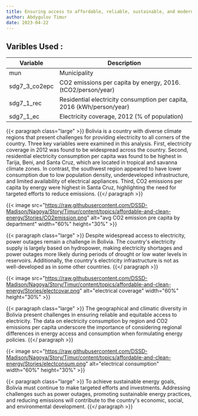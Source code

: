 ```yaml
---
title: Ensuring access to affordable, reliable, sustainable, and modern energy for all
author: Abdygulov Timur
date: 2023-04-22
---
```


## **Varibles Used :**


| Variable | Description |
|----------|-------------|
| mun | Municipality |
| sdg7_3_co2epc | CO2 emissions per capita by energy, 2016. (tCO2/person/year) |
| sdg7_1_rec | Residential electricity consumption per capita, 2016 (kWh/person/year) |
| sdg7_1_ec | Electricity coverage, 2012 (% of population) |


{{< paragraph class="large" >}}
Bolivia is a country with diverse climate regions that present challenges for providing electricity to all corners of the country. Three key variables were examined in this analysis. First, electricity coverage in 2012 was found to be widespread across the country. Second, residential electricity consumption per capita was found to be highest in Tarija, Beni, and Santa Cruz, which are located in tropical and savanna climate zones. In contrast, the southwest region appeared to have lower consumption due to low population density, underdeveloped infrastructure, and limited availability of electrical appliances. Third, CO2 emissions per capita by energy were highest in Santa Cruz, highlighting the need for targeted efforts to reduce emissions.
{{</ paragraph >}}


{{< image src="https://raw.githubusercontent.com/DSSD-Madison/Nagoya/Story/Timur/content/topics/affordable-and-clean-energy/Stories/CO2emission.png" alt="avg CO2 emission pre capita by department" width="60%" height="30%" >}}


{{< paragraph class="large" >}}
Despite widespread access to electricity, power outages remain a challenge in Bolivia. The country's electricity supply is largely based on hydropower, making electricity shortages and power outages more likely during periods of drought or low water levels in reservoirs. Additionally, the country's electricity infrastructure is not as well-developed as in some other countries.
{{</ paragraph >}}


{{< image src="https://raw.githubusercontent.com/DSSD-Madison/Nagoya/Story/Timur/content/topics/affordable-and-clean-energy/Stories/electcovar.png" alt="electrical coverage" width="60%" height="30%" >}}

{{< paragraph class="large" >}}
The geographical and climatic diversity in Bolivia present challenges in ensuring reliable and equitable access to electricity. The data on electricity consumption by region and CO2 emissions per capita underscore the importance of considering regional differences in energy access and consumption when formulating energy policies.
{{</ paragraph >}}



{{< image src="https://raw.githubusercontent.com/DSSD-Madison/Nagoya/Story/Timur/content/topics/affordable-and-clean-energy/Stories/electconsum.png" alt="electrical consumption" width="60%" height="30%" >}}

{{< paragraph class="large" >}}
To achieve sustainable energy goals, Bolivia must continue to make targeted efforts and investments. Addressing challenges such as power outages, promoting sustainable energy practices, and reducing emissions will contribute to the country's economic, social, and environmental development.
{{</ paragraph >}}
